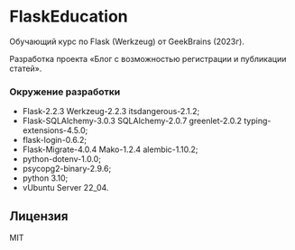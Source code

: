 # FlaskEducation
Обучающий курс по Flask (Werkzeug) от GeekBrains (2023г).

Разработка проекта «Блог с возможностью регистрации и публикации статей».

### Окружение разработки
- Flask-2.2.3 Werkzeug-2.2.3 itsdangerous-2.1.2;
- Flask-SQLAlchemy-3.0.3 SQLAlchemy-2.0.7 greenlet-2.0.2 typing-extensions-4.5.0;
- flask-login-0.6.2;
- Flask-Migrate-4.0.4 Mako-1.2.4 alembic-1.10.2;
- python-dotenv-1.0.0;
- psycopg2-binary-2.9.6;
- python 3.10;
- vUbuntu Server 22_04.

## Лицензия
MIT
